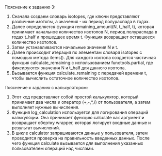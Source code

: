 Пояснение к заданию 3:
1. Сначала создаем словарь isotopes, где ключи представляют различные изотопы, а значения - их период полураспада в годах.
2. Далее определяется функция remaining_amount(N, t_half, t), которая принимает начальное количество изотопов N, период полураспада в годах t_half и прошедшее время t. Функция возвращает оставшееся количество изотопов.
3. Затем устанавливаются начальные значения N и t.
4. Далее происходит итерация по элементам словаря isotopes с помощью метода items(). Для каждого изотопа создается частичная функция calculate_remaining с использованием functools.partial, где фиксируются значения N и t_half для данного изотопа.
5. Вызывается функция calculate_remaining с передачей времени t, чтобы вычислить остаточное количество изотопов.

Пояснение к заданию с калькулятором:
1. Этот код представляет собой простой калькулятор, который принимает два числа и оператор (+,-,*,/) от пользователя, а затем выполняет нужные вычисления.
2. Функция log_calculation используется для логирования операций калькуляции. Она принимает функцию calculate как аргумент и возвращает обертку wrapper, которая логирует входные данные и результат вычислений.
3. В цикле calculator запрашиваются данные у пользователя, затем проводится проверка на правильность введенных данных. После чего функция calculate вызывается для выполнения указанных пользователем операций над числами.
